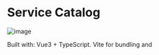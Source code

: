 # Service Catalog
 
![image](https://user-images.githubusercontent.com/5854358/141013559-f4d49119-a8ae-49f5-8c45-94f8abcb95bd.png)

Built with: Vue3 + TypeScript. Vite for bundling and 
